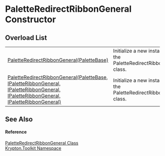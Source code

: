 # PaletteRedirectRibbonGeneral Constructor


## Overload List
<table>
<tr>
<td><a href="ff490770-d29a-cde6-5ad9-f50949e48100.md">PaletteRedirectRibbonGeneral(PaletteBase)</a></td>
<td>Initialize a new instance of the PaletteRedirectRibbonGeneral class.</td></tr>
<tr>
<td><a href="865fd20f-99db-b46e-4685-9e25650e2098.md">PaletteRedirectRibbonGeneral(PaletteBase, IPaletteRibbonGeneral, IPaletteRibbonGeneral, IPaletteRibbonGeneral, IPaletteRibbonGeneral)</a></td>
<td>Initialize a new instance of the PaletteRedirectRibbonGeneral class.</td></tr>
</table>

## See Also


#### Reference
<a href="9ba1c729-e171-1f93-0f72-5b7493e9b301.md">PaletteRedirectRibbonGeneral Class</a>  
<a href="79d2eac2-21f4-54ff-7552-b20c33c30600.md">Krypton.Toolkit Namespace</a>  
